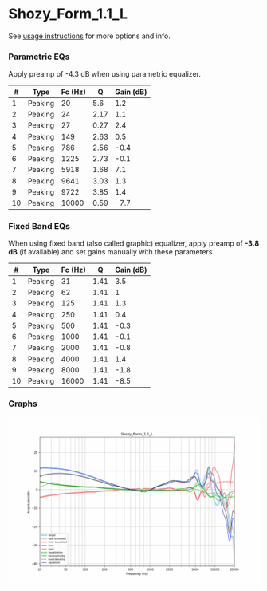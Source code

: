 # Shozy_Form_1.1_L
See [usage instructions](https://github.com/jaakkopasanen/AutoEq#usage) for more options and info.

### Parametric EQs
Apply preamp of -4.3 dB when using parametric equalizer.

|   # | Type    |   Fc (Hz) |    Q |   Gain (dB) |
|-----|---------|-----------|------|-------------|
|   1 | Peaking |        20 | 5.6  |         1.2 |
|   2 | Peaking |        24 | 2.17 |         1.1 |
|   3 | Peaking |        27 | 0.27 |         2.4 |
|   4 | Peaking |       149 | 2.63 |         0.5 |
|   5 | Peaking |       786 | 2.56 |        -0.4 |
|   6 | Peaking |      1225 | 2.73 |        -0.1 |
|   7 | Peaking |      5918 | 1.68 |         7.1 |
|   8 | Peaking |      9641 | 3.03 |         1.3 |
|   9 | Peaking |      9722 | 3.85 |         1.4 |
|  10 | Peaking |     10000 | 0.59 |        -7.7 |

### Fixed Band EQs
When using fixed band (also called graphic) equalizer, apply preamp of **-3.8 dB** (if available) and set gains manually with these parameters.

|   # | Type    |   Fc (Hz) |    Q |   Gain (dB) |
|-----|---------|-----------|------|-------------|
|   1 | Peaking |        31 | 1.41 |         3.5 |
|   2 | Peaking |        62 | 1.41 |         1   |
|   3 | Peaking |       125 | 1.41 |         1.3 |
|   4 | Peaking |       250 | 1.41 |         0.4 |
|   5 | Peaking |       500 | 1.41 |        -0.3 |
|   6 | Peaking |      1000 | 1.41 |        -0.1 |
|   7 | Peaking |      2000 | 1.41 |        -0.8 |
|   8 | Peaking |      4000 | 1.41 |         1.4 |
|   9 | Peaking |      8000 | 1.41 |        -1.8 |
|  10 | Peaking |     16000 | 1.41 |        -8.5 |

### Graphs
![](./Shozy_Form_1.1_L.png)
